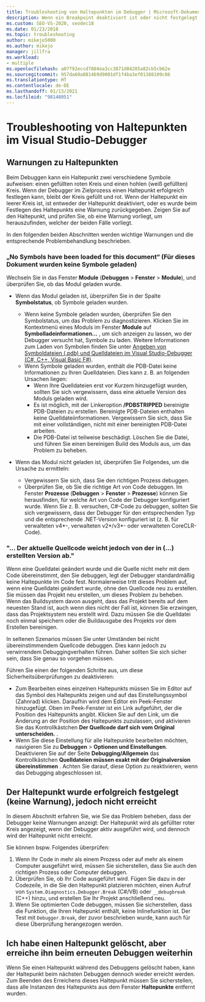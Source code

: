 ```yaml
---
title: Troubleshooting von Haltepunkten im Debugger | Microsoft-Dokumentation
description: Wenn ein Breakpoint deaktiviert ist oder nicht festgelegt werden konnte, wird er als leerer Kreis angezeigt. Hier finden Sie Informationen zu Problemen, die beim Festlegen von Breakpoints auftreten können.
ms.custom: SEO-VS-2020, seodec18
ms.date: 01/23/2018
ms.topic: troubleshooting
author: mikejo5000
ms.author: mikejo
manager: jillfra
ms.workload:
- multiple
ms.openlocfilehash: a07f92eccd7884ea3cc3871d04285a82cb5cb62e
ms.sourcegitcommit: 957da60a881469d9001df1f4ba3ef01388109c86
ms.translationtype: HT
ms.contentlocale: de-DE
ms.lasthandoff: 01/13/2021
ms.locfileid: "98148051"
---
```

# <a name="troubleshoot-breakpoints-in-the-visual-studio-debugger"></a>Troubleshooting von Haltepunkten im Visual Studio-Debugger

## <a name="breakpoint-warnings"></a>Warnungen zu Haltepunkten

Beim Debuggen kann ein Haltepunkt zwei verschiedene Symbole aufweisen: einen gefüllten roten Kreis und einen hohlen (weiß gefüllten) Kreis. Wenn der Debugger im Zielprozess einen Haltepunkt erfolgreich festlegen kann, bleibt der Kreis gefüllt und rot. Wenn der Haltepunkt ein leerer Kreis ist, ist entweder der Haltepunkt deaktiviert, oder es wurde beim Festlegen des Haltepunkts eine Warnung zurückgegeben. Zeigen Sie auf den Haltepunkt, und prüfen Sie, ob eine Warnung vorliegt, um herauszufinden, welcher der beiden Fälle vorliegt.

In den folgenden beiden Abschnitten werden wichtige Warnungen und die entsprechende Problembehandlung beschrieben.

### <a name="no-symbols-have-been-loaded-for-this-document"></a>„No Symbols have been loaded for this document“ (Für dieses Dokument wurden keine Symbole geladen)

Wechseln Sie in das Fenster **Module** (**Debuggen** > **Fenster** > **Module**), und überprüfen Sie, ob das Modul geladen wurde.
* Wenn das Modul geladen ist, überprüfen Sie in der Spalte **Symbolstatus**, ob Symbole geladen wurden.
  * Wenn keine Symbole geladen wurden, überprüfen Sie den Symbolstatus, um das Problem zu diagnostizieren. Klicken Sie im Kontextmenü eines Moduls im Fenster **Module** auf **Symbolladeinformationen…** , um sich anzeigen zu lassen, wo der Debugger versucht hat, Symbole zu laden. Weitere Informationen zum Laden von Symbolen finden Sie unter [Angeben von Symboldateien (.pdb) und Quelldateien im Visual Studio-Debugger (C#, C++, Visual Basic F#)](../debugger/specify-symbol-dot-pdb-and-source-files-in-the-visual-studio-debugger.md).
  * Wenn Symbole geladen wurden, enthält die PDB-Datei keine Informationen zu Ihren Quelldateien. Dies kann z. B. an folgenden Ursachen liegen:
    * Wenn Ihre Quelldateien erst vor Kurzem hinzugefügt wurden, sollten Sie sich vergewissern, dass eine aktuelle Version des Moduls geladen wird.
    * Es ist möglich, mit der Linkeroption **/PDBSTRIPPED** bereinigte PDB-Dateien zu erstellen. Bereinigte PDB-Dateien enthalten keine Quelldateiinformationen. Vergewissern Sie sich, dass Sie mit einer vollständigen, nicht mit einer bereinigten PDB-Datei arbeiten.
    * Die PDB-Datei ist teilweise beschädigt. Löschen Sie die Datei, und führen Sie einen bereinigen Build des Moduls aus, um das Problem zu beheben.

* Wenn das Modul nicht geladen ist, überprüfen Sie Folgendes, um die Ursache zu ermitteln:
  * Vergewissern Sie sich, dass Sie den richtigen Prozess debuggen.
  * Überprüfen Sie, ob Sie die richtige Art von Code debuggen. Im Fenster **Prozesse** (**Debuggen** > **Fenster** > **Prozesse**) können Sie herausfinden, für welche Art von Code der Debugger konfiguriert wurde. Wenn Sie z. B. versuchen, C#-Code zu debuggen, sollten Sie sich vergewissern, dass der Debugger für den entsprechenden Typ und die entsprechende .NET-Version konfiguriert ist (z. B. für verwalteten v4\*-, verwalteten v2\*/v3\*- oder verwalteten CoreCLR-Code).

### <a name="-the-current-source-code-is-different-from-the-version-built-into"></a>"… Der aktuelle Quellcode weicht jedoch von der in (…) erstellten Version ab."

Wenn eine Quelldatei geändert wurde und die Quelle nicht mehr mit dem Code übereinstimmt, den Sie debuggen, legt der Debugger standardmäßig keine Haltepunkte im Code fest. Normalerweise tritt dieses Problem auf, wenn eine Quelldatei geändert wurde, ohne den Quellcode neu zu erstellen. Sie müssen das Projekt neu erstellen, um dieses Problem zu beheben. Wenn das Buildsystem davon ausgeht, dass das Projekt bereits auf dem neuesten Stand ist, auch wenn dies nicht der Fall ist, können Sie erzwingen, dass das Projektsystem neu erstellt wird. Dazu müssen Sie die Quelldatei noch einmal speichern oder die Buildausgabe des Projekts vor dem Erstellen bereinigen.

In seltenen Szenarios müssen Sie unter Umständen bei nicht übereinstimmendem Quellcode debuggen. Dies kann jedoch zu verwirrendem Debuggingverhalten führen. Daher sollten Sie sich sicher sein, dass Sie genau so vorgehen müssen.

Führen Sie einen der folgenden Schritte aus, um diese Sicherheitsüberprüfungen zu deaktivieren:
* Zum Bearbeiten eines einzelnen Haltepunkts müssen Sie im Editor auf das Symbol des Haltepunkts zeigen und auf das Einstellungssymbol (Zahnrad) klicken. Daraufhin wird dem Editor ein Peek-Fenster hinzugefügt. Oben im Peek-Fenster ist ein Link aufgeführt, der die Position des Haltepunkts angibt. Klicken Sie auf den Link, um die Änderung an der Position des Haltepunkts zuzulassen, und aktivieren Sie das Kontrollkästchen **Der Quellcode darf sich vom Original unterscheiden.** .
* Wenn Sie diese Einstellung für alle Haltepunkte bearbeiten möchten, navigieren Sie zu **Debuggen** > **Optionen und Einstellungen**. Deaktivieren Sie auf der Seite **Debugging/Allgemein** das Kontrollkästchen **Quelldateien müssen exakt mit der Originalversion übereinstimmen** . Achten Sie darauf, diese Option zu reaktivieren, wenn das Debugging abgeschlossen ist.

## <a name="the-breakpoint-was-successfully-set-no-warning-but-didnt-hit"></a>Der Haltepunkt wurde erfolgreich festgelegt (keine Warnung), jedoch nicht erreicht

In diesem Abschnitt erfahren Sie, wie Sie das Problem beheben, dass der Debugger keine Warnungen anzeigt: Der Haltepunkt wird als gefüllter roter Kreis angezeigt, wenn der Debugger aktiv ausgeführt wird, und dennoch wird der Haltepunkt nicht erreicht.

Sie können bspw. Folgendes überprüfen:
1. Wenn Ihr Code in mehr als einem Prozess oder auf mehr als einem Computer ausgeführt wird, müssen Sie sicherstellen, dass Sie auch den richtigen Prozess oder Computer debuggen.
2. Überprüfen Sie, ob Ihr Code ausgeführt wird. Fügen Sie dazu in der Codezeile, in die Sie den Haltepunkt platzieren möchten, einen Aufruf von `System.Diagnostics.Debugger.Break` (C#/VB) oder `__debugbreak` (C++) hinzu, und erstellen Sie Ihr Projekt anschließend neu.
3. Wenn Sie optimierten Code debuggen, müssen Sie sicherstellen, dass die Funktion, die Ihren Haltepunkt enthält, keine Inlinefunktion ist. Der Test mit `Debugger.Break`, der zuvor beschrieben wurde, kann auch für diese Überprüfung herangezogen werden.

## <a name="i-deleted-a-breakpoint-but-i-continue-to-hit-it-when-i-start-debugging-again"></a>Ich habe einen Haltepunkt gelöscht, aber erreiche ihn beim erneuten Debuggen weiterhin

Wenn Sie einen Haltepunkt während des Debuggens gelöscht haben, kann der Haltepunkt beim nächsten Debuggen dennoch wieder erreicht werden. Zum Beenden des Erreichens dieses Haltepunkt müssen Sie sicherstellen, dass alle Instanzen des Haltepunkts aus dem Fenster **Haltepunkte** entfernt wurden.
